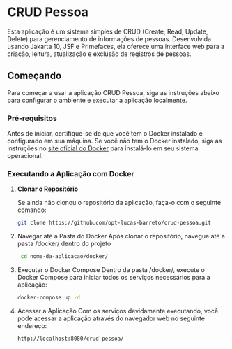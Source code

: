 # CRUD Pessoa

Esta aplicação é um sistema simples de CRUD (Create, Read, Update, Delete) para gerenciamento de informações de pessoas. Desenvolvida usando Jakarta 10, JSF e Primefaces, ela oferece uma interface web para a criação, leitura, atualização e exclusão de registros de pessoas.

## Começando

Para começar a usar a aplicação CRUD Pessoa, siga as instruções abaixo para configurar o ambiente e executar a aplicação localmente.

### Pré-requisitos

Antes de iniciar, certifique-se de que você tem o Docker instalado e configurado em sua máquina. Se você não tem o Docker instalado, siga as instruções no [site oficial do Docker](https://www.docker.com/get-started) para instalá-lo em seu sistema operacional.

### Executando a Aplicação com Docker

1. **Clonar o Repositório**

   Se ainda não clonou o repositório da aplicação, faça-o com o seguinte comando:

   ```bash
   git clone https://github.com/opt-lucas-barreto/crud-pessoa.git
   
2. Navegar até a Pasta do Docker Após clonar o repositório, navegue até a pasta /docker/ dentro do projeto 
   ```bash
    cd nome-da-aplicacao/docker/

3. Executar o Docker Compose Dentro da pasta /docker/, execute o Docker Compose para iniciar todos os serviços necessários para a aplicação:

    ```bash
   docker-compose up -d
   
4. Acessar a Aplicação Com os serviços devidamente executando, você pode acessar a aplicação através do navegador web no seguinte endereço:

    ```bash
   http://localhost:8080/crud-pessoa/